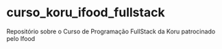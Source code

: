 # curso_koru_ifood_fullstack
Repositório sobre o Curso de Programação FullStack da Koru patrocinado pelo Ifood
